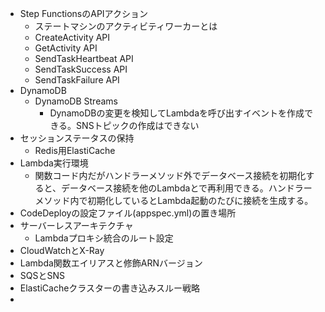 - Step FunctionsのAPIアクション
	- ステートマシンのアクティビティワーカーとは
	- CreateActivity API
	- GetActivity API
	- SendTaskHeartbeat API
	- SendTaskSuccess API
	- SendTaskFailure API
- DynamoDB
	- DynamoDB Streams
		- DynamoDBの変更を検知してLambdaを呼び出すイベントを作成できる。SNSトピックの作成はできない
- セッションステータスの保持
	- Redis用ElastiCache
- Lambda実行環境
	- 関数コード内だがハンドラーメソッド外でデータベース接続を初期化すると、データベース接続を他のLambdaとで再利用できる。ハンドラーメソッド内で初期化しているとLambda起動のたびに接続を生成する。
- CodeDeployの設定ファイル(appspec.yml)の置き場所
- サーバーレスアーキテクチャ
	- Lambdaプロキシ統合のルート設定
- CloudWatchとX-Ray
- Lambda関数エイリアスと修飾ARNバージョン
- SQSとSNS
- ElastiCacheクラスターの書き込みスルー戦略
- 
